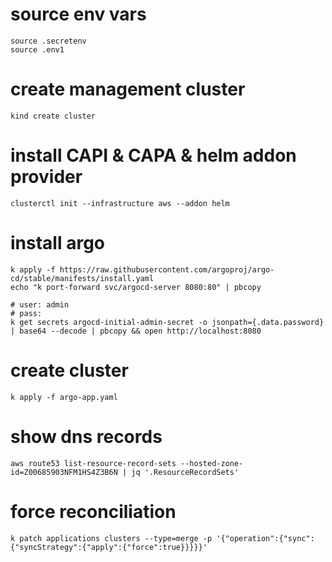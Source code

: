 # source env vars
```
source .secretenv
source .env1
```

# create management cluster
```
kind create cluster
```

# install CAPI & CAPA & helm addon provider
```
clusterctl init --infrastructure aws --addon helm
```


# install argo
```
k apply -f https://raw.githubusercontent.com/argoproj/argo-cd/stable/manifests/install.yaml
echo "k port-forward svc/argocd-server 8080:80" | pbcopy

# user: admin
# pass:
k get secrets argocd-initial-admin-secret -o jsonpath={.data.password} | base64 --decode | pbcopy && open http://localhost:8080
```

# create cluster
```
k apply -f argo-app.yaml
```


# show dns records
```
aws route53 list-resource-record-sets --hosted-zone-id=Z00685903NFM1HS4Z3B6N | jq '.ResourceRecordSets'
```

# force reconciliation
```
k patch applications clusters --type=merge -p '{"operation":{"sync":{"syncStrategy":{"apply":{"force":true}}}}}'
```

